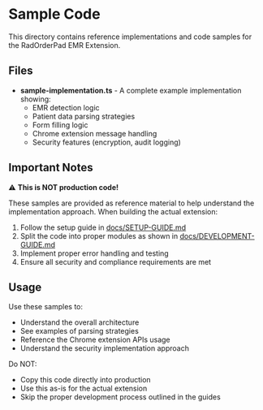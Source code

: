 # Sample Code

This directory contains reference implementations and code samples for the RadOrderPad EMR Extension.

## Files

- **sample-implementation.ts** - A complete example implementation showing:
  - EMR detection logic
  - Patient data parsing strategies
  - Form filling logic
  - Chrome extension message handling
  - Security features (encryption, audit logging)

## Important Notes

⚠️ **This is NOT production code!** 

These samples are provided as reference material to help understand the implementation approach. When building the actual extension:

1. Follow the setup guide in [docs/SETUP-GUIDE.md](../SETUP-GUIDE.md)
2. Split the code into proper modules as shown in [docs/DEVELOPMENT-GUIDE.md](../DEVELOPMENT-GUIDE.md)
3. Implement proper error handling and testing
4. Ensure all security and compliance requirements are met

## Usage

Use these samples to:
- Understand the overall architecture
- See examples of parsing strategies
- Reference the Chrome extension APIs usage
- Understand the security implementation approach

Do NOT:
- Copy this code directly into production
- Use this as-is for the actual extension
- Skip the proper development process outlined in the guides